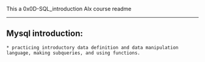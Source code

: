 This a 0x0D-SQL_introduction Alx course readme
________________________________
Mysql introduction:
------------------
    * practicing introductory data definition and data manipulation language, making subqueries, and using functions.